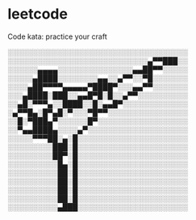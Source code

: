# leetcode
Code kata: practice your craft

░░░░░░░░░░░░░░░░░░░░░░░░░░░░░░░░░░░░
░░░░░░░░░░░░░░░░░░░░░░░░░░░░▄▀▀███░░
░░░░░░▄▄▄▄░░░░░░░░░░░░░░░▄▄██▀▀░░░░░
░░░░░▄████░░░░░░░░▄▄░░▄▀▀░░▀█░░░░░░░
░░░░▄██▀▀▀▀▄▄▄▄▄▀████▀░░░▄▄▀▀░░░░░░░
░░░▄████░███░░▄▄█▀█░█░░▄▀▀░░░░░░░░░░
░░▄█░▀▀▀▄░░████░░█░▄▄█▀░░░░░░░░░░░░░
░▄▀▀█▄░█▀▄█░▀░░░▀█▀▀░░░░░░░░░░░░░░░░
░░█░▀███▄▀░░░░░░█▀░░░░░░░░░░░░░░░░░░
░░▀▄▄████▄░░░░▄▀░░░░░░░░░░░░░░░░░░░░
░░░░░▀▀▀██░▄░█░░░░░░░░░░░░░░░░░░░░░░
░░░░░░░░░███░█░░░░░░░░░░░░░░░░░░░░░░
░░░░░░░░░██▀░█░░░░░░░░░░░░░░░░░░░░░░
░░░░░░░░░░█▄░█░░░░░░░░░░░░░░░░░░░░░░
░░░░░░░░░░██░█░░░░░░░░░░░░░░░░░░░░░░
░░░░░░░░░░██░█░░░░░░░░░░░░░░░░░░░░░░
░░░░░░░░░░██░█░░░░░░░░░░░░░░░░░░░░░░
░░░░░░░░░░██░█░░░░░░░░░░░░░░░░░░░░░░
░░░░░░░░░░▄███░░░░░░░░░░░░░░░░░░░░░░
